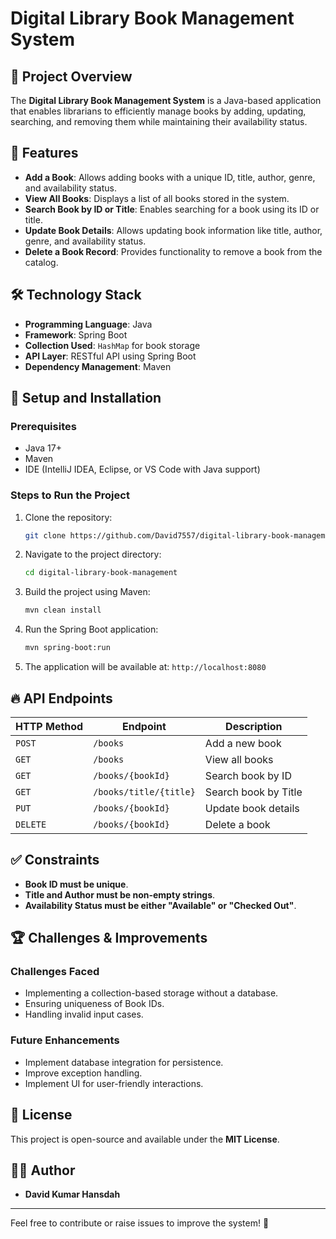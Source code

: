 # Digital Library Book Management System

## 📌 Project Overview
The **Digital Library Book Management System** is a Java-based application that enables librarians to efficiently manage books by adding, updating, searching, and removing them while maintaining their availability status.

## 🎯 Features
- **Add a Book**: Allows adding books with a unique ID, title, author, genre, and availability status.
- **View All Books**: Displays a list of all books stored in the system.
- **Search Book by ID or Title**: Enables searching for a book using its ID or title.
- **Update Book Details**: Allows updating book information like title, author, genre, and availability status.
- **Delete a Book Record**: Provides functionality to remove a book from the catalog.

## 🛠️ Technology Stack
- **Programming Language**: Java
- **Framework**: Spring Boot
- **Collection Used**: `HashMap` for book storage
- **API Layer**: RESTful API using Spring Boot
- **Dependency Management**: Maven

## 🚀 Setup and Installation
### Prerequisites
- Java 17+
- Maven
- IDE (IntelliJ IDEA, Eclipse, or VS Code with Java support)

### Steps to Run the Project
1. Clone the repository:
   ```sh
   git clone https://github.com/David7557/digital-library-book-management.git
   ```
2. Navigate to the project directory:
   ```sh
   cd digital-library-book-management
   ```
3. Build the project using Maven:
   ```sh
   mvn clean install
   ```
4. Run the Spring Boot application:
   ```sh
   mvn spring-boot:run
   ```
5. The application will be available at: `http://localhost:8080`

## 🔥 API Endpoints
| HTTP Method | Endpoint            | Description                        |
|------------|---------------------|------------------------------------|
| `POST`     | `/books`            | Add a new book                    |
| `GET`      | `/books`            | View all books                     |
| `GET`      | `/books/{bookId}`   | Search book by ID                  |
| `GET`      | `/books/title/{title}` | Search book by Title               |
| `PUT`      | `/books/{bookId}`   | Update book details                |
| `DELETE`   | `/books/{bookId}`   | Delete a book                      |

## ✅ Constraints
- **Book ID must be unique**.
- **Title and Author must be non-empty strings**.
- **Availability Status must be either "Available" or "Checked Out"**.

## 🏆 Challenges & Improvements
### Challenges Faced
- Implementing a collection-based storage without a database.
- Ensuring uniqueness of Book IDs.
- Handling invalid input cases.

### Future Enhancements
- Implement database integration for persistence.
- Improve exception handling.
- Implement UI for user-friendly interactions.

## 📜 License
This project is open-source and available under the **MIT License**.

## 👨‍💻 Author
- **David Kumar Hansdah**  

---

Feel free to contribute or raise issues to improve the system! 🚀
